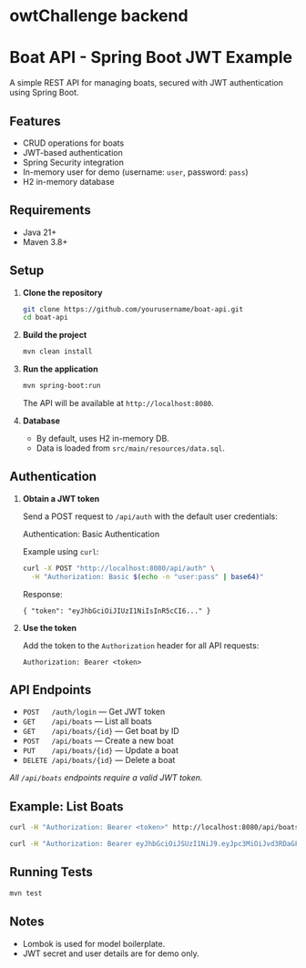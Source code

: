 # owtChallenge backend
# Boat API - Spring Boot JWT Example

A simple REST API for managing boats, secured with JWT authentication using Spring Boot.

## Features
- CRUD operations for boats
- JWT-based authentication
- Spring Security integration
- In-memory user for demo (username: `user`, password: `pass`)
- H2 in-memory database

## Requirements

- Java 21+
- Maven 3.8+

## Setup

1. **Clone the repository**
   ```sh
   git clone https://github.com/yourusername/boat-api.git
   cd boat-api
    ```

2. **Build the project**
   ```sh
   mvn clean install
   ```

3. **Run the application**
   ```sh
   mvn spring-boot:run
   ```
   The API will be available at `http://localhost:8080`.

4. **Database**
    -  By default, uses H2 in-memory DB.
    -  Data is loaded from `src/main/resources/data.sql`.

## Authentication

1. **Obtain a JWT token**

   Send a POST request to `/api/auth` with the default user credentials:

   Authentication:
   Basic Authentication

   Example using `curl`:
   ```sh
   curl -X POST "http://localhost:8080/api/auth" \
     -H "Authorization: Basic $(echo -n "user:pass" | base64)"
   ```

   Response:
   ```
   { "token": "eyJhbGciOiJIUzI1NiIsInR5cCI6..." }
   ```

2. **Use the token**

   Add the token to the `Authorization` header for all API requests:
   ```
   Authorization: Bearer <token>
   ```

## API Endpoints

- `POST   /auth/login`         — Get JWT token
- `GET    /api/boats`          — List all boats
- `GET    /api/boats/{id}`     — Get boat by ID
- `POST   /api/boats`          — Create a new boat
- `PUT    /api/boats/{id}`     — Update a boat
- `DELETE /api/boats/{id}`     — Delete a boat

_All `/api/boats` endpoints require a valid JWT token._

## Example: List Boats

```sh
curl -H "Authorization: Bearer <token>" http://localhost:8080/api/boats

curl -H "Authorization: Bearer eyJhbGciOiJSUzI1NiJ9.eyJpc3MiOiJvd3RDaGFsbGVuZ2UiLCJzdWIiOiJ1c2VyIiwiZXhwIjoxNzU1MTIwMjEwLCJpYXQiOjE3NTUwODQyMTAsInNjb3BlIjoiUk9MRV9VU0VSIn0.mSKsqkhc3PSOxajUo3ZIAM9PqyAphwgi9P-v0wN7Uo-xtp1lCpoyjHuEL935gTam_zIoqpCK_WzXEE02mB1PvsqPsLsa0Mfz6ppctKkR8DpqUCl91tu8LFq-pwzGg-aX_jm9fvNi4YkeF2oidUAqpSyIpZi4_s1mEyR5TmckMeIBCVzILlR7H8hWJ8xmEg_RCqmjClsYMOoIr4R8GzrG2T0BhPS7sgJXbhHsTkXOl0w5fJa1QVdEy7ehUnPxz6rIxQ_39LBGoRL9vEGzWY8UJ4SypPmg2IvFPy6b4a1DhWLk0BWaEM4vyydyRge6wJ4YIQ8ofU3TCvLMHAXnDuMDUw" http://localhost:8080/api/boats
```

## Running Tests

```sh 
mvn test
```

## Notes

- Lombok is used for model boilerplate.
- JWT secret and user details are for demo only.

